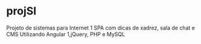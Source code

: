# projSI
Projeto de sistemas para Internet 1
SPA com dicas de xadrez, sala de chat e CMS
Utilizando Angular 1,jQuery, PHP e MySQL
